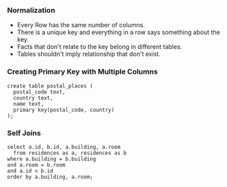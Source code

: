 ### Normalization

- Every Row has the same number of columns.
- There is a unique key and everything in a row says something about the key.
- Facts that don't relate to the key belong in different tables.
- Tables shouldn't imply relationship that don't exist.

### Creating Primary Key with Multiple Columns

```
create table postal_places (
  postal_code text,
  country text,
  name text,
  primary key(postal_code, country)
);
```

### Self Joins
```
select a.id, b.id, a.building, a.room
  from residences as a, residences as b
where a.building = b.building
and a.room = b.room
and a.id < b.id
order by a.building, a.room;
```